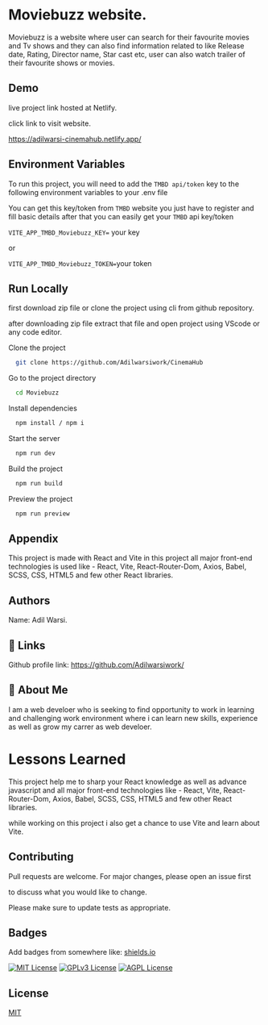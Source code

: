 # Moviebuzz website.

Moviebuzz is a website where user can search for their favourite movies and Tv shows and they can also find information related to like Release date, Rating, Director name, Star cast etc, user can also watch trailer of their favourite shows or movies.

## Demo

live project link hosted at Netlify.

click link to visit website.

https://adilwarsi-cinemahub.netlify.app/

## Environment Variables

To run this project, you will need to add the `TMBD api/token` key to the following environment variables to your .env file

You can get this key/token from `TMBD` website you just have to register and fill basic details after that you can easily get your `TMBD` api key/token

`VITE_APP_TMBD_Moviebuzz_KEY=` your key

or

`VITE_APP_TMBD_Moviebuzz_TOKEN=`your token

## Run Locally

first download zip file or clone the project using cli from github repository.

after downloading zip file extract that file and open project using VScode or any code editor.

Clone the project

```bash
  git clone https://github.com/Adilwarsiwork/CinemaHub
```

Go to the project directory

```bash
  cd Moviebuzz
```

Install dependencies

```bash
  npm install / npm i
```

Start the server

```bash
  npm run dev
```

Build the project

```bash
  npm run build
```

Preview the project

```bash
  npm run preview
```

## Appendix

This project is made with React and Vite in this project all major front-end technologies is used like - React, Vite, React-Router-Dom, Axios, Babel, SCSS, CSS, HTML5 and few other React libraries.

## Authors

Name: Adil Warsi.

## 🔗 Links

Github profile link: https://github.com/Adilwarsiwork/

## 🚀 About Me

I am a web develoer who is seeking to find opportunity to work in learning and challenging work environment where i can learn new skills, experience as well as grow my carrer as web develoer.

# Lessons Learned

This project help me to sharp your React knowledge as well as advance javascript and all major front-end technologies like - React, Vite, React-Router-Dom, Axios, Babel, SCSS, CSS, HTML5 and few other React libraries.

while working on this project i also get a chance to use Vite and learn about Vite.

## Contributing

Pull requests are welcome. For major changes, please open an issue first

to discuss what you would like to change.

Please make sure to update tests as appropriate.

## Badges

Add badges from somewhere like: [shields.io](https://shields.io/)

[![MIT License](https://img.shields.io/badge/License-MIT-green.svg)](https://choosealicense.com/licenses/mit/)
[![GPLv3 License](https://img.shields.io/badge/License-GPL%20v3-yellow.svg)](https://opensource.org/licenses/)
[![AGPL License](https://img.shields.io/badge/license-AGPL-blue.svg)](http://www.gnu.org/licenses/agpl-3.0)

## License

[MIT](https://choosealicense.com/licenses/mit/)
